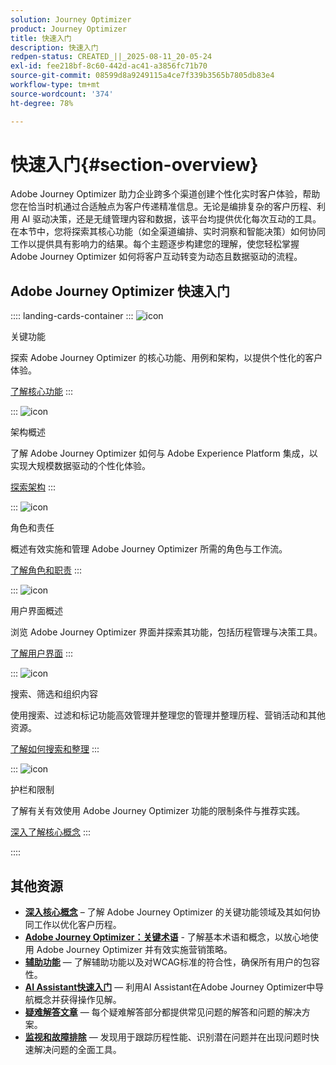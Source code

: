 ```yaml
---
solution: Journey Optimizer
product: Journey Optimizer
title: 快速入门
description: 快速入门
redpen-status: CREATED_||_2025-08-11_20-05-24
exl-id: fee218bf-8c60-442d-ac41-a3856fc71b70
source-git-commit: 08599d8a9249115a4ce7f339b3565b7805db83e4
workflow-type: tm+mt
source-wordcount: '374'
ht-degree: 78%

---
```


# 快速入门{#section-overview}

Adobe Journey Optimizer 助力企业跨多个渠道创建个性化实时客户体验，帮助您在恰当时机通过合适触点为客户传递精准信息。无论是编排复杂的客户历程、利用 AI 驱动决策，还是无缝管理内容和数据，该平台均提供优化每次互动的工具。在本节中，您将探索其核心功能（如全渠道编排、实时洞察和智能决策）如何协同工作以提供具有影响力的结果。每个主题逐步构建您的理解，使您轻松掌握 Adobe Journey Optimizer 如何将客户互动转变为动态且数据驱动的流程。

## Adobe Journey Optimizer 快速入门

:::: landing-cards-container
:::
![icon](https://cdn.experienceleague.adobe.com/icons/book.svg)

关键功能

探索 Adobe Journey Optimizer 的核心功能、用例和架构，以提供个性化的客户体验。

[了解核心功能](../using/start/get-started.md)
:::

:::
![icon](https://cdn.experienceleague.adobe.com/icons/code-branch.svg)

架构概述

了解 Adobe Journey Optimizer 如何与 Adobe Experience Platform 集成，以实现大规模数据驱动的个性化体验。

[探索架构](../using/start/architecture-concepts-redpen.md)
:::

:::
![icon](https://cdn.experienceleague.adobe.com/icons/list-check.svg)

角色和责任

概述有效实施和管理 Adobe Journey Optimizer 所需的角色与工作流。

[了解角色和职责](../using/start/quick-start.md)
:::

:::
![icon](https://cdn.experienceleague.adobe.com/icons/gear.svg)

用户界面概述

浏览 Adobe Journey Optimizer 界面并探索其功能，包括历程管理与决策工具。

[了解用户界面](../using/start/user-interface.md)
:::

:::
![icon](https://cdn.experienceleague.adobe.com/icons/circle-play.svg)

搜索、筛选和组织内容

使用搜索、过滤和标记功能高效管理并整理您的管理并整理历程、营销活动和其他资源。

[了解如何搜索和整理](../using/start/search-filter-categorize.md)
:::

:::
![icon](https://cdn.experienceleague.adobe.com/icons/puzzle-piece.svg)

护栏和限制

了解有关有效使用 Adobe Journey Optimizer 功能的限制条件与推荐实践。

[深入了解核心概念](../using/start/guardrails.md)
:::

::::


## 其他资源

- **[深入核心概念](../using/start/functional-areas-redpen.md)** – 了解 Adobe Journey Optimizer 的关键功能领域及其如何协同工作以优化客户历程。
- **[Adobe Journey Optimizer：关键术语](../using/start/terminology-md-redpen.md)** - 了解基本术语和概念，以放心地使用 Adobe Journey Optimizer 并有效实施营销策略。
- **[辅助功能](../using/start/accessibility.md)** — 了解辅助功能以及对WCAG标准的符合性，确保所有用户的包容性。
- **[AI Assistant快速入门](../using/start/ai-assistant.md)** — 利用AI Assistant在Adobe Journey Optimizer中导航概念并获得操作见解。
- **[疑难解答文章](../using/start/troubleshooting.md)** — 每个疑难解答部分都提供常见问题的解答和问题的解决方案。
- **[监视和故障排除](/help/rp_landing_pages/troubleshoot-journey-landing-page.md)** — 发现用于跟踪历程性能、识别潜在问题并在出现问题时快速解决问题的全面工具。


